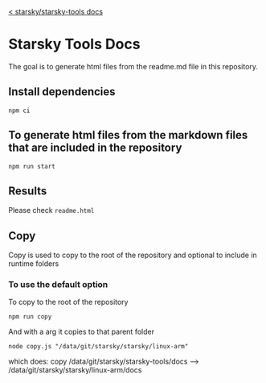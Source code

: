 [< starsky/starsky-tools docs](../readme.md)

# Starsky Tools Docs
The goal is to generate html files from the readme.md file in this repository.

## Install dependencies
```
npm ci
```

## To generate html files from the markdown files that are included in the repository
```
npm run start
```

## Results
Please check `readme.html`

## Copy
Copy is used to copy to the root of the repository and optional to include in runtime folders

### To use the default option
To copy to the root of the repository
```
npm run copy
```

And with a arg it copies to that parent folder

```
node copy.js "/data/git/starsky/starsky/linux-arm"
```
which does: copy /data/git/starsky/starsky-tools/docs --> /data/git/starsky/starsky/linux-arm/docs
